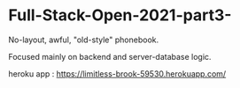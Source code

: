 # Full-Stack-Open-2021-part3-

No-layout, awful, "old-style" phonebook.

Focused mainly on backend and server-database logic.

heroku app : https://limitless-brook-59530.herokuapp.com/
